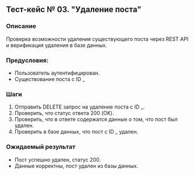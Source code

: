 ## Тест-кейс № 03. "Удаление поста"

### Описание

Проверка возможности удаления существующего поста через REST API и верификация удаления в базе данных.

### Предусловия: 

* Пользователь аутентифицирован.
* Существование поста с ID _

### Шаги

1. Отправить DELETE запрос на удаление поста с ID _.
2. Проверить, что статус ответа 200 (OK).
3. Проверить, что в ответе содержатся данные о том, что пост был удален.
4. Проверить в базе данных, что пост с ID _ удален.

### Ожидаемый результат

* Пост успешно удален, статус 200.
* Данные корректны, пост удален из базы данных.


